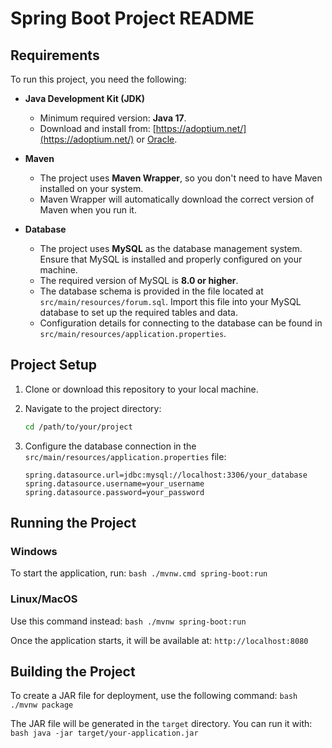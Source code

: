 # Spring Boot Project README

## Requirements

To run this project, you need the following:

- **Java Development Kit (JDK)**
    - Minimum required version: **Java 17**.
    - Download and install from: [https://adoptium.net/](https://adoptium.net/) or [Oracle](https://www.oracle.com/java/technologies/javase-downloads.html).

- **Maven**
    - The project uses **Maven Wrapper**, so you don't need to have Maven installed on your system.
    - Maven Wrapper will automatically download the correct version of Maven when you run it.

- **Database**
   - The project uses **MySQL** as the database management system. Ensure that MySQL is installed and properly configured on your machine.  
   - The required version of MySQL is **8.0 or higher**.
   - The database schema is provided in the file located at `src/main/resources/forum.sql`. Import this file into your MySQL database to set up the required tables and data.  
   - Configuration details for connecting to the database can be found in `src/main/resources/application.properties`.

## Project Setup

1. Clone or download this repository to your local machine.

2. Navigate to the project directory:
    ```bash
    cd /path/to/your/project
    ```

3. Configure the database connection in the `src/main/resources/application.properties` file:
    ```properties
    spring.datasource.url=jdbc:mysql://localhost:3306/your_database
    spring.datasource.username=your_username
    spring.datasource.password=your_password
    ```

## Running the Project

### Windows

To start the application, run:
    ```bash
    ./mvnw.cmd spring-boot:run
    ```

### Linux/MacOS

Use this command instead:
    ```bash
    ./mvnw spring-boot:run
    ```

Once the application starts, it will be available at:
    ```
    http://localhost:8080
    ```

## Building the Project

To create a JAR file for deployment, use the following command:
    ```bash
    ./mvnw package
    ```

The JAR file will be generated in the `target` directory. You can run it with:
    ```bash
    java -jar target/your-application.jar
    ```
